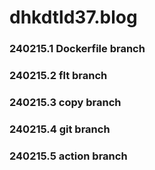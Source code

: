 # dhkdtld37.blog

### 240215.1 Dockerfile branch

### 240215.2 flt branch

### 240215.3 copy branch

### 240215.4 git branch

### 240215.5 action branch

